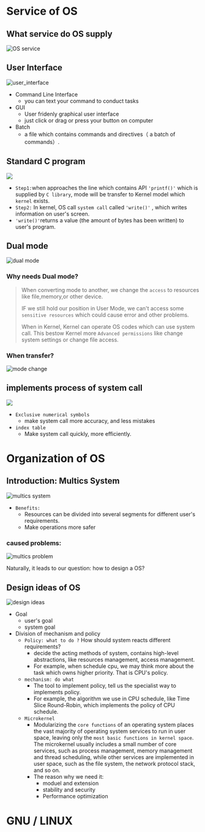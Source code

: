 # Service of OS 

## What service do OS supply



![OS service](./structure_img/OS%20service.png)

## User Interface

![user_interface](./structure_img/user_interface.png)

- Command Line Interface
  - you can text your command to conduct tasks
- GUI
  - User fridenly graphical user interface
  - just click or drag or press your button on computer
- Batch
  - a file which contains commands and directives（ a batch of commands）.



## Standard C program

![](structure_img/standard%20C%20program%20.png)

- `Step1:`when approaches the line which contains API `'printf()'` which is supplied by `C library`, mode will be transfer to Kernel model which `kernel` exists.
- `Step2:` In kernel, OS call `system call` called `'write()'` , which writes information on user's screen.
- `'write()'`returns a value (the amount of bytes has been written) to user's program.





## Dual mode



![dual mode](./structure_img/dual%20mode.png)

### Why needs Dual mode?

> When converting mode to another, we change the `access` to resources like file,memory,or other device.
>
> IF we still hold our position in User Mode, we can't access some `sensitive resources` which could cause error and other problems.
>
> When in Kernel, Kernel can operate OS codes which can use system call. This bestow Kernel more `Advanced permissions` like change system settings or change file access.

### When transfer?

![mode change](./structure_img/mode%20change.png)



























## implements process of system call

![](structure_img/implements%20process%20of%20system%20call.png)

- `Exclusive numerical symbols`
  - make system call more accuracy, and less mistakes
- `index table`
  - Make system call quickly, more efficiently.































# Organization of OS

## Introduction: Multics System

![multics system](./structure_img/multics%20system.png)

- `Benefits:`
  - Resources can be divided into several segments for different user's requirements.
  - Make operations more safer 

### caused problems:

![multics problem](./structure_img/multics%20problem.png)

Naturally, it leads to our question: how to design a OS?









## Design ideas of OS

![design ideas](./structure_img/design%20ideas.png)

- Goal
  - user's goal
  - system goal
- Division of mechanism and policy
  - `Policy: what to do ?` How should system reacts different requirements?
    - decide the acting methods of system, contains high-level abstractions, like resources management, access management.
    - For example, when schedule cpu, we may think more about the task which owns higher priority. That is CPU's policy.
  - `mechanism: do what` 
    - The tool to implement policy, tell us the specialist way to implements policy.
    - For example, the algorithm we use in CPU schedule, like Time Slice Round-Robin, which implements the policy of CPU schedule.
  - `Microkernel`
    - Modularizing the `core functions` of an operating system places the vast majority of operating system services to run in user space, leaving only the `most basic functions in kernel space`. The microkernel usually includes a small number of core services, such as process management, memory management and thread scheduling, while other services are implemented in user space, such as the file system, the network protocol stack, and so on.
    - The reason why we need it:
      - moduel and extension
      - stability and security
      - Performance optimization

















 



# GNU / LINUX

